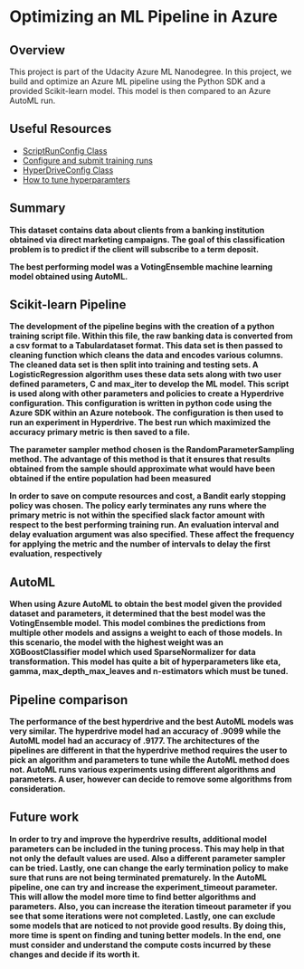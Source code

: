 # Optimizing an ML Pipeline in Azure

## Overview
This project is part of the Udacity Azure ML Nanodegree.
In this project, we build and optimize an Azure ML pipeline using the Python SDK and a provided Scikit-learn model.
This model is then compared to an Azure AutoML run.

## Useful Resources
- [ScriptRunConfig Class](https://docs.microsoft.com/en-us/python/api/azureml-core/azureml.core.scriptrunconfig?view=azure-ml-py)
- [Configure and submit training runs](https://docs.microsoft.com/en-us/azure/machine-learning/how-to-set-up-training-targets)
- [HyperDriveConfig Class](https://docs.microsoft.com/en-us/python/api/azureml-train-core/azureml.train.hyperdrive.hyperdriveconfig?view=azure-ml-py)
- [How to tune hyperparamters](https://docs.microsoft.com/en-us/azure/machine-learning/how-to-tune-hyperparameters)


## Summary
**This dataset contains data about clients from a banking institution obtained via direct marketing campaigns.
The goal of this classification problem is to predict if the client will subscribe to a term deposit.**

**The best performing model was a VotingEnsemble machine learning model obtained using AutoML.**

## Scikit-learn Pipeline
**The development of the pipeline begins with the creation of a python training script file. Within this file, the raw banking
data is converted from a csv format to a Tabulardataset format. This data set is then passed to cleaning function which cleans
the data and encodes various columns. The cleaned data set is then split into training and testing sets. A LogisticRegression
algorithm uses these data sets along with two user defined parameters, C and max_iter to develop the ML model. This script is
used along with other parameters and policies to create a Hyperdrive configuration. This configuration is written in python code
using the Azure SDK within an Azure notebook. The configuration is then used to run an experiment in Hyperdrive. The best run
which maximized the accuracy primary metric is then saved to a file.**

**The parameter sampler method chosen is the RandomParameterSampling method. The advantage of this method is that it ensures
that results obtained from the sample should approximate what would have been obtained if the entire population had been measured**

**In order to save on compute resources and cost, a Bandit early stopping policy was chosen. The policy early terminates any runs where
the primary metric is not within the specified slack factor amount with respect to the best performing training run. An evaluation interval
and delay evaluation argument was also specified. These affect the frequency for applying the metric and the number of intervals to
delay the first evaluation, respectively**

## AutoML
**When using Azure AutoML to obtain the best model given the provided dataset and parameters, it determined that the best model
was the VotingEnsemble model. This model combines the predictions from multiple other models and assigns a weight to each 
of those models. In this scenario, the model with the highest weight was an XGBoostClassifier model which used SparseNormalizer
for data transformation. This model has quite a bit of hyperparameters like eta, gamma, max_depth_max_leaves and n-estimators
which must be tuned.**

## Pipeline comparison
**The performance of the best hyperdrive and the best AutoML models was very similar. The hyperdrive model had an accuracy
of .9099 while the AutoML model had an accuracy of .9177. The architectures of the pipelines are different in that the 
hyperdrive method requires the user to pick an algorithm and parameters to tune while the AutoML method does not. AutoML
runs various experiments using different algorithms and parameters. A user, however can decide to remove some algorithms
from consideration.**

## Future work
**In order to try and improve the hyperdrive results, additional model parameters can be included in the tuning process.
This may help in that not only the default values are used. Also a different parameter sampler can be tried. Lastly, one can
change the early termination policy to make sure that runs are not being terminated prematurely. In the AutoML pipeline, one can
try and increase the experiment_timeout parameter. This will allow the model more time to find better algorithms and parameters.
Also, you can increase the iteration timeout parameter if you see that some iterations were not completed. Lastly, one can exclude
some models that are noticed to not provide good results.  By doing this, more time is spent on finding and tuning better models.
In the end, one must consider and understand the compute costs incurred by these changes and decide if its worth it.**
